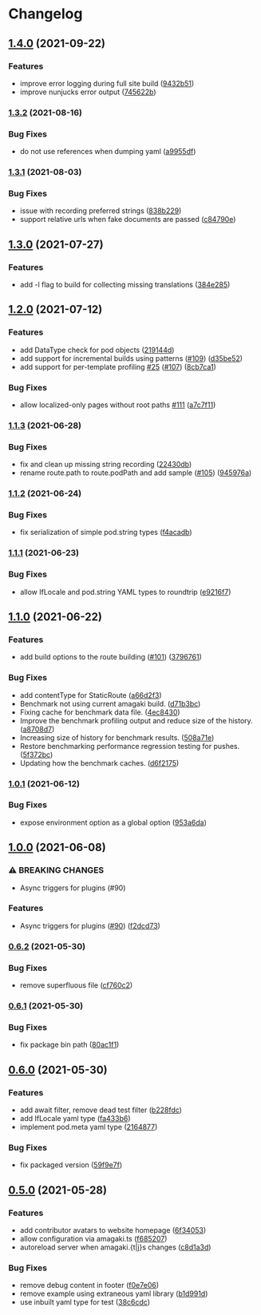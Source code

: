 # Changelog

## [1.4.0](https://www.github.com/blinkk/amagaki/compare/v1.3.2...v1.4.0) (2021-09-22)


### Features

* improve error logging during full site build ([9432b51](https://www.github.com/blinkk/amagaki/commit/9432b5135dbc9ae06a677fd573ad86a0bb481e96))
* improve nunjucks error output ([745622b](https://www.github.com/blinkk/amagaki/commit/745622b584a8f14e17d86dad3ddba6b37560901f))

### [1.3.2](https://www.github.com/blinkk/amagaki/compare/v1.3.1...v1.3.2) (2021-08-16)


### Bug Fixes

* do not use references when dumping yaml ([a9955df](https://www.github.com/blinkk/amagaki/commit/a9955df98f1c2dba316a30581e2db7324a44ca66))

### [1.3.1](https://www.github.com/blinkk/amagaki/compare/v1.3.0...v1.3.1) (2021-08-03)


### Bug Fixes

* issue with recording preferred strings ([838b229](https://www.github.com/blinkk/amagaki/commit/838b229838d1584323e6d9aa4b4829a11a67b6c6))
* support relative urls when fake documents are passed ([c84790e](https://www.github.com/blinkk/amagaki/commit/c84790eadac6528eec0f710a183810f5f333a8e7))

## [1.3.0](https://www.github.com/blinkk/amagaki/compare/v1.2.0...v1.3.0) (2021-07-27)


### Features

* add -l flag to build for collecting missing translations ([384e285](https://www.github.com/blinkk/amagaki/commit/384e28520c7b3eec313cacc80c2737847bbf92e8))

## [1.2.0](https://www.github.com/blinkk/amagaki/compare/v1.1.3...v1.2.0) (2021-07-12)


### Features

* add DataType check for pod objects ([219144d](https://www.github.com/blinkk/amagaki/commit/219144d93968432a3cd11562b851fad8c7a687f8))
* add support for incremental builds using patterns ([#109](https://www.github.com/blinkk/amagaki/issues/109)) ([d35be52](https://www.github.com/blinkk/amagaki/commit/d35be520f41277351e8c8e7952dc155657693c0f))
* add support for per-template profiling [#25](https://www.github.com/blinkk/amagaki/issues/25) ([#107](https://www.github.com/blinkk/amagaki/issues/107)) ([8cb7ca1](https://www.github.com/blinkk/amagaki/commit/8cb7ca11ca9bf15be2471f07a9ff3734da3c4be1))


### Bug Fixes

* allow localized-only pages without root paths [#111](https://www.github.com/blinkk/amagaki/issues/111) ([a7c7f11](https://www.github.com/blinkk/amagaki/commit/a7c7f1195149619fdc107ecdc0731311764d5aa4))

### [1.1.3](https://www.github.com/blinkk/amagaki/compare/v1.1.2...v1.1.3) (2021-06-28)


### Bug Fixes

* fix and clean up missing string recording ([22430db](https://www.github.com/blinkk/amagaki/commit/22430dba5b54e0971cb129daed8786ba90d083cd))
* rename route.path to route.podPath and add sample ([#105](https://www.github.com/blinkk/amagaki/issues/105)) ([945976a](https://www.github.com/blinkk/amagaki/commit/945976a5d409347ec46cb36e845fcd4b0970c4a3))

### [1.1.2](https://www.github.com/blinkk/amagaki/compare/v1.1.1...v1.1.2) (2021-06-24)


### Bug Fixes

* fix serialization of simple pod.string types ([f4acadb](https://www.github.com/blinkk/amagaki/commit/f4acadbcf52e84f8e3adddfb8320b092785bdb4d))

### [1.1.1](https://www.github.com/blinkk/amagaki/compare/v1.1.0...v1.1.1) (2021-06-23)


### Bug Fixes

* allow IfLocale and pod.string YAML types to roundtrip ([e9216f7](https://www.github.com/blinkk/amagaki/commit/e9216f7401d15b23c79337718520b2a14d7f4bac))

## [1.1.0](https://www.github.com/blinkk/amagaki/compare/v1.0.1...v1.1.0) (2021-06-22)


### Features

* add build options to the route building ([#101](https://www.github.com/blinkk/amagaki/issues/101)) ([3796761](https://www.github.com/blinkk/amagaki/commit/37967616a0ea4bede673eb2357a2d6c0555b19dd))


### Bug Fixes

* add contentType for StaticRoute ([a66d2f3](https://www.github.com/blinkk/amagaki/commit/a66d2f36802f57c2b93939c6ec4a6a416f3c877f))
* Benchmark not using current amagaki build. ([d71b3bc](https://www.github.com/blinkk/amagaki/commit/d71b3bc14ec280727369892499ea1184488931cf))
* Fixing cache for benchmark data file. ([4ec8430](https://www.github.com/blinkk/amagaki/commit/4ec8430b6513d9c6eec94e08e7b488c11965dd7f))
* Improve the benchmark profiling output and reduce size of the history. ([a8708d7](https://www.github.com/blinkk/amagaki/commit/a8708d763c6f532462d4218997b167723b91b7ab))
* Increasing size of history for benchmark results. ([508a71e](https://www.github.com/blinkk/amagaki/commit/508a71e59637ea072c89e8b96ee96fa34ad4204d))
* Restore benchmarking performance regression testing for pushes. ([5f372bc](https://www.github.com/blinkk/amagaki/commit/5f372bc2b6c87075117f63e1e8077f0fa26d9b59))
* Updating how the benchmark caches. ([d6f2175](https://www.github.com/blinkk/amagaki/commit/d6f217501727aecc6076673876ecff5007e98ac4))

### [1.0.1](https://www.github.com/blinkk/amagaki/compare/v1.0.0...v1.0.1) (2021-06-12)


### Bug Fixes

* expose environment option as a global option ([953a6da](https://www.github.com/blinkk/amagaki/commit/953a6dacca95697018f21100f9eca8e06175733d))

## [1.0.0](https://www.github.com/blinkk/amagaki/compare/v0.6.2...v1.0.0) (2021-06-08)


### ⚠ BREAKING CHANGES

* Async triggers for plugins (#90)

### Features

* Async triggers for plugins ([#90](https://www.github.com/blinkk/amagaki/issues/90)) ([f2dcd73](https://www.github.com/blinkk/amagaki/commit/f2dcd73d25f70339830d5d7d9f106dbb0e187705))

### [0.6.2](https://www.github.com/blinkk/amagaki/compare/v0.6.1...v0.6.2) (2021-05-30)


### Bug Fixes

* remove superfluous file ([cf760c2](https://www.github.com/blinkk/amagaki/commit/cf760c2d7fc0e5b562ab25b1da4eddac66e36365))

### [0.6.1](https://www.github.com/blinkk/amagaki/compare/v0.6.0...v0.6.1) (2021-05-30)


### Bug Fixes

* fix package bin path ([80ac1f1](https://www.github.com/blinkk/amagaki/commit/80ac1f1e809505cd37578798b6b432bf5fc626ef))

## [0.6.0](https://www.github.com/blinkk/amagaki/compare/v0.5.0...v0.6.0) (2021-05-30)


### Features

* add await filter, remove dead test filter ([b228fdc](https://www.github.com/blinkk/amagaki/commit/b228fdce88ae1da9cd37bfd56432b8ea4d6fa9a6))
* add IfLocale yaml type ([fa433b6](https://www.github.com/blinkk/amagaki/commit/fa433b670f2a663acc93da5b6370e52e541fb6f6))
* implement pod.meta yaml type ([2164877](https://www.github.com/blinkk/amagaki/commit/2164877e2a989f1984adaf288a399573fe1352bb))


### Bug Fixes

* fix packaged version ([59f9e7f](https://www.github.com/blinkk/amagaki/commit/59f9e7f71c4eaadffab6af6eea589593f8ab10ef))

## [0.5.0](https://www.github.com/blinkk/amagaki/compare/v0.4.0...v0.5.0) (2021-05-28)


### Features

* add contributor avatars to website homepage ([6f34053](https://www.github.com/blinkk/amagaki/commit/6f34053a9408f1fe5ede06a1d432e986a42ebe10))
* allow configuration via amagaki.ts ([f685207](https://www.github.com/blinkk/amagaki/commit/f6852073f965aef32a04a44b666c74773a435ed9))
* autoreload server when amagaki.{t|j}s changes ([c8d1a3d](https://www.github.com/blinkk/amagaki/commit/c8d1a3d1353c3e0cf1cfcd93fb8359fbc22ddb43))


### Bug Fixes

* remove debug content in footer ([f0e7e06](https://www.github.com/blinkk/amagaki/commit/f0e7e066442eaab8b4c95e0701faaf2e50c08e48))
* remove example using extraneous yaml library ([b1d991d](https://www.github.com/blinkk/amagaki/commit/b1d991d1e77779ecb4b550f41553d1e508a4331b))
* use inbuilt yaml type for test ([38c6cdc](https://www.github.com/blinkk/amagaki/commit/38c6cdc59bb83b403c9ac522487e4cfaf45d7e49))
